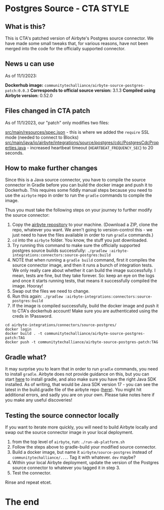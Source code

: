 # Postgres Source - CTA STYLE

## What is this?

This is CTA's patched version of Airbyte's Postgres source connector. We have made some small tweaks that, for various reasons, have not been merged into the code for the officially supported connector.

## News u can use

As of 11/1/2023:

**Dockerhub image:** `communitytechalliance/airbyte-source-postgres-patch:0.0.3`
**Corresponds to official source version:** 3.1.3
**Compiled using Airbyte version:** 0.52.0

## Files changed in CTA patch

As of 11/1/2023, our "patch" only modifies two files:

[src/main/resources/spec.json](src/main/resources/spec.json) - this is where we added the `require` SSL mode (needed to connect to Blocks)
[src/main/java/io/airbyte/integrations/source/postgres/cdc/PostgresCdcProperties.java](src/main/java/io/airbyte/integrations/source/postgres/cdc/PostgresCdcProperties.java) - increased heartbeat timeout (`HEARTBEAT_FREQUENCY_SEC`) to 20 seconds.

## How to make further changes

Since this is a Java source connector, you have to compile the source connector in Gradle before you can build the docker image and push it to Dockerhub. This requires some fiddly manual steps because you need to use the `airbyte` repo in order to run the `gradle` commands to compile the image.

Thus you must take the following steps on your journey to further modify the source connector:

1) Copy the [airbyte repository](https://github.com/airbytehq/airbyte) to your machine. (Download a ZIP, clone the repo, whatever you want. We aren't going to version-control this - we just need to have the files available in order to run `gradle` commands.)
2) `cd` into the `airbyte` folder. You know, the stuff you just downloaded.
3) Try running this command to make sure the officially supported postgres source builds successfully: `./gradlew :airbyte-integrations:connectors:source-postgres:build` 
4) NOTE that when running a `gradle build` command, first it compiles the source connector image, and then it runs a bunch of integration tests. We only really care about whether it can build the image successfully. I mean, tests are fine, but they take forever. So: keep an eye on the logs and once it starts running tests, that means it successfully compiled the image. Hooray!
5) Swap out the files we need to change.
6) Run this again: `./gradlew :airbyte-integrations:connectors:source-postgres:build`
7) If the image is compiled successfully, build the docker image and push it to CTA's dockerhub account! Make sure you are authenticated using the creds in 1Password.

```shell
cd airbyte-integrations/connectors/source-postgres/
docker login
docker build . -t communitytechalliance/airbyte-source-postgres-patch:TAG
docker push -t communitytechalliance/airbyte-source-postgres-patch:TAG
```

## Gradle what?

It may surprise you to learn that in order to run `gradle` commands, you need to install `gradle`. Airbyte does not provide guidance on this, but you can start [here](https://gradle.org/install/) to install gradle, and also make sure you have the right Java SDK installed. As of writing, that would be Java SDK version 17 - you can see the latest in the build.gradle file of the airbyte repo ([here](https://github.com/airbytehq/airbyte/blob/master/build.gradle#L439-L442)). You might hit additional errors, and sadly you are on your own. Please take notes here if you make any useful discoveries!

## Testing the source connector locally

If you want to iterate more quickly, you will need to build Airbyte locally and swap out the source connector image in your local deployment.

1. from the top level of `airbyte`, run: `./run-ab-platform.sh`
2. Follow the steps above to gradle-build your modified source connector.
3. Build a docker image, but name it `airbyte/source-postgres` instead of `communitytechalliance/...`. Tag it with whatever. `dev` maybe?
4. Within your local Airbyte deployment, update the version of the Postgres source connector to whatever you tagged it in step 3.
5. Test the connector.

Rinse and repeat etcet.

# The end
